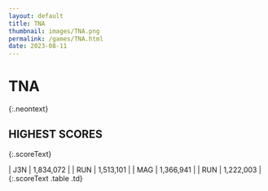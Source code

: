 ```yaml
---
layout: default
title: TNA
thumbnail: images/TNA.png
permalink: /games/TNA.html
date: 2023-08-11
---
```


# TNA 
{:.neontext}

## HIGHEST SCORES
{:.scoreText}

| J3N | 1,834,072 | 
| RUN | 1,513,101 | 
| MAG | 1,366,941 | 
| RUN | 1,222,003 | 
{:.scoreText .table .td}

